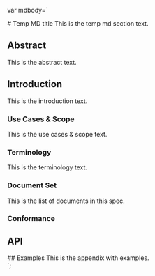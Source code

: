 var mdbody=`

<md-only>
# Temp MD title
This is the temp md section text.

</md-only>

## Abstract
This is the abstract text.

## Introduction
This is the introduction text.

### Use Cases & Scope
This is the use cases & scope text.

### Terminology
This is the terminology text.

### Document Set
This is the list of documents in this spec.

### Conformance

## API

<section class="appendix">
## Examples
This is the appendix with examples.
</section>
`;

